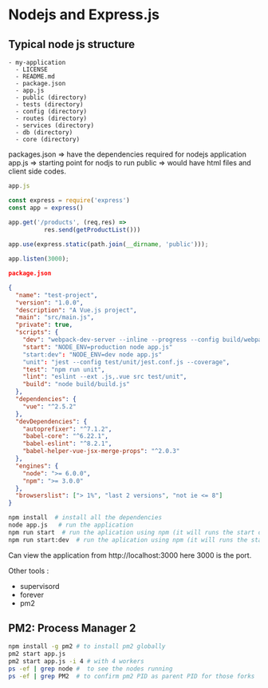 # Nodejs and Express.js

## Typical node js structure

```
- my-application
  - LICENSE
  - README.md
  - package.json
  - app.js
  - public (directory)
  - tests (directory)
  - config (directory)
  - routes (directory)
  - services (directory)
  - db (directory)
  - core (directory)
```

packages.json => have the dependencies required for nodejs application
app.js => starting point for nodjs to run
public => would have html files and client side codes.

```js
app.js

const express = require('express')
const app = express()

app.get('/products', (req,res) => 
          res.send(getProductList()))
          
app.use(express.static(path.join(__dirname, 'public')));

app.listen(3000);
```

```json
package.json

{
  "name": "test-project",
  "version": "1.0.0",
  "description": "A Vue.js project",
  "main": "src/main.js",
  "private": true,
  "scripts": {
    "dev": "webpack-dev-server --inline --progress --config build/webpack.dev.conf.js",
    "start": "NODE_ENV=production node app.js"
    "start:dev": "NODE_ENV=dev node app.js"
    "unit": "jest --config test/unit/jest.conf.js --coverage",
    "test": "npm run unit",
    "lint": "eslint --ext .js,.vue src test/unit",
    "build": "node build/build.js"
  },
  "dependencies": {
    "vue": "^2.5.2"
  },
  "devDependencies": {
    "autoprefixer": "^7.1.2",
    "babel-core": "^6.22.1",
    "babel-eslint": "^8.2.1",
    "babel-helper-vue-jsx-merge-props": "^2.0.3"    
  },
  "engines": {
    "node": ">= 6.0.0",
    "npm": ">= 3.0.0"
  },
  "browserslist": ["> 1%", "last 2 versions", "not ie <= 8"]
}

```

```bash
npm install  # install all the dependencies
node app.js   # run the application
npm run start  # run the aplication using npm (it will runs the start command in scripts section in package.json )
npm run start:dev  # run the aplication using npm (it will runs the start:dev command in scripts section in package.json )
```

Can view the application from http://localhost:3000  here 3000 is the port.

Other tools :

* supervisord
* forever
* pm2

## PM2: Process Manager 2

```bash
npm install -g pm2 # to install pm2 globally
pm2 start app.js
pm2 start app.js -i 4 # with 4 workers
ps -ef | grep node #  to see the nodes running
ps -ef | grep PM2  # to confirm pm2 PID as parent PID for those forks
```
